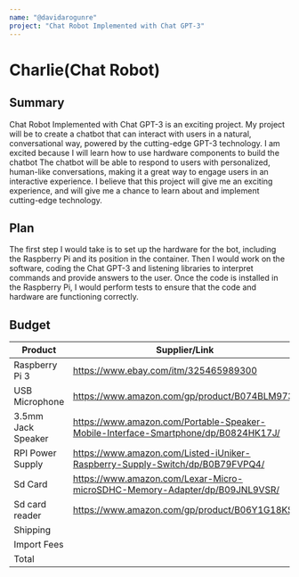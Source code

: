 ```yaml
---
name: "@davidarogunre"
project: "Chat Robot Implemented with Chat GPT-3"
---
```


# Charlie(Chat Robot)

## Summary

Chat Robot Implemented with Chat GPT-3 is an exciting project. My project will be to create a chatbot that can interact with users in a natural, conversational way, powered by the cutting-edge GPT-3 technology. I am excited because I will learn how to use hardware components to build the chatbot The chatbot will be able to respond to users with personalized, human-like conversations, making it a great way to engage users in an interactive experience. I believe that this project will give me an exciting experience, and will give me a chance to learn about and implement cutting-edge technology.

## Plan

The first step I would take is to set up the hardware for the bot, including the Raspberry Pi and its position in the container. Then I would work on the software, coding the Chat GPT-3 and listening libraries to interpret commands and provide answers to the user. Once the code is installed in the Raspberry Pi, I would perform tests to ensure that the code and hardware are functioning correctly.

## Budget

| Product           | Supplier/Link                                  | Cost   |
| ----------------- | ---------------------------------------------- | ------ |
| Raspberry Pi 3    | https://www.ebay.com/itm/325465989300          | $75.81 |
| USB Microphone    | https://www.amazon.com/gp/product/B074BLM973/  | $22.99 |
| 3.5mm Jack Speaker| https://www.amazon.com/Portable-Speaker-Mobile-Interface-Smartphone/dp/B0824HK17J/                                                          | $14.99 |
| RPI Power Supply  |https://www.amazon.com/Listed-iUniker-Raspberry-Supply-Switch/dp/B0B79FVPQ4/                                                          | $8.99  |
| Sd Card           |https://www.amazon.com/Lexar-Micro-microSDHC-Memory-Adapter/dp/B09JNL9VSR/                                                          | $11.99 |
| Sd card reader    |https://www.amazon.com/gp/product/B06Y1G18KS                                                           | $16.99 |
| Shipping          |                                                | $32.17 |
| Import Fees       |                                                | $27.68 |
| Total             |                                                | $211.61|